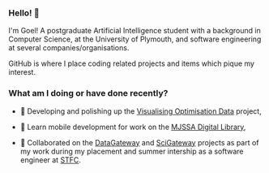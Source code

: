 ### Hello! 👋

I'm Goel! A postgraduate Artificial Intelligence student with a background in Computer Science, at the University of Plymouth, and software engineering at several companies/organisations.

GitHub is where I place coding related projects and items which pique my interest.

### What am I doing or have done recently?

- 🔭 Developing and polishing up the [Visualising Optimisation Data](https://github.com/GoelBiju/Visualising-Optimisation-Data) project,

- 🌱 Learn mobile development for work on the [MJSSA Digital Library](https://github.com/MJSSA/digital-library-mobile),

- 👯 Collaborated on the [DataGateway](https://github.com/ral-facilities/datagateway) and [SciGateway](https://github.com/ral-facilities/scigateway) projects as part of my work during my placement and summer intership as a software engineer at [STFC](https://www.ukri.org/councils/stfc/).


<!--
**GoelBiju/goelbiju** is a ✨ _special_ ✨ repository because its `README.md` (this file) appears on your GitHub profile.

Here are some ideas to get you started:

- 🔭 I’m currently working on ...
- 🌱 I’m currently learning ...
- 👯 I’m looking to collaborate on ...
- 🤔 I’m looking for help with ...
- 💬 Ask me about ...
- 📫 How to reach me: ...
- 😄 Pronouns: ...
- ⚡ Fun fact: ...
-->
